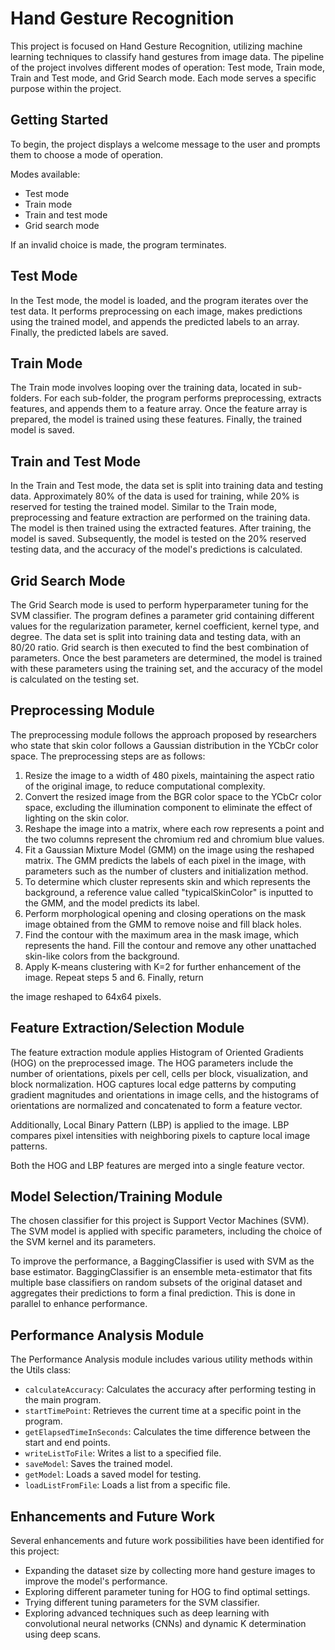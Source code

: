 # Hand Gesture Recognition

This project is focused on Hand Gesture Recognition, utilizing machine learning techniques to classify hand gestures from image data. The pipeline of the project involves different modes of operation: Test mode, Train mode, Train and Test mode, and Grid Search mode. Each mode serves a specific purpose within the project.

## Getting Started

To begin, the project displays a welcome message to the user and prompts them to choose a mode of operation.

Modes available:

- Test mode
- Train mode
- Train and test mode
- Grid search mode

If an invalid choice is made, the program terminates.

## Test Mode

In the Test mode, the model is loaded, and the program iterates over the test data. It performs preprocessing on each image, makes predictions using the trained model, and appends the predicted labels to an array. Finally, the predicted labels are saved.

## Train Mode

The Train mode involves looping over the training data, located in sub-folders. For each sub-folder, the program performs preprocessing, extracts features, and appends them to a feature array. Once the feature array is prepared, the model is trained using these features. Finally, the trained model is saved.

## Train and Test Mode

In the Train and Test mode, the data set is split into training data and testing data. Approximately 80% of the data is used for training, while 20% is reserved for testing the trained model. Similar to the Train mode, preprocessing and feature extraction are performed on the training data. The model is then trained using the extracted features. After training, the model is saved. Subsequently, the model is tested on the 20% reserved testing data, and the accuracy of the model's predictions is calculated.

## Grid Search Mode

The Grid Search mode is used to perform hyperparameter tuning for the SVM classifier. The program defines a parameter grid containing different values for the regularization parameter, kernel coefficient, kernel type, and degree. The data set is split into training data and testing data, with an 80/20 ratio. Grid search is then executed to find the best combination of parameters. Once the best parameters are determined, the model is trained with these parameters using the training set, and the accuracy of the model is calculated on the testing set.

## Preprocessing Module

The preprocessing module follows the approach proposed by researchers who state that skin color follows a Gaussian distribution in the YCbCr color space. The preprocessing steps are as follows:

1. Resize the image to a width of 480 pixels, maintaining the aspect ratio of the original image, to reduce computational complexity.
2. Convert the resized image from the BGR color space to the YCbCr color space, excluding the illumination component to eliminate the effect of lighting on the skin color.
3. Reshape the image into a matrix, where each row represents a point and the two columns represent the chromium red and chromium blue values.
4. Fit a Gaussian Mixture Model (GMM) on the image using the reshaped matrix. The GMM predicts the labels of each pixel in the image, with parameters such as the number of clusters and initialization method.
5. To determine which cluster represents skin and which represents the background, a reference value called "typicalSkinColor" is inputted to the GMM, and the model predicts its label.
6. Perform morphological opening and closing operations on the mask image obtained from the GMM to remove noise and fill black holes.
7. Find the contour with the maximum area in the mask image, which represents the hand. Fill the contour and remove any other unattached skin-like colors from the background.
8. Apply K-means clustering with K=2 for further enhancement of the image. Repeat steps 5 and 6. Finally, return

 the image reshaped to 64x64 pixels.

## Feature Extraction/Selection Module

The feature extraction module applies Histogram of Oriented Gradients (HOG) on the preprocessed image. The HOG parameters include the number of orientations, pixels per cell, cells per block, visualization, and block normalization. HOG captures local edge patterns by computing gradient magnitudes and orientations in image cells, and the histograms of orientations are normalized and concatenated to form a feature vector.

Additionally, Local Binary Pattern (LBP) is applied to the image. LBP compares pixel intensities with neighboring pixels to capture local image patterns.

Both the HOG and LBP features are merged into a single feature vector.

## Model Selection/Training Module

The chosen classifier for this project is Support Vector Machines (SVM). The SVM model is applied with specific parameters, including the choice of the SVM kernel and its parameters.

To improve the performance, a BaggingClassifier is used with SVM as the base estimator. BaggingClassifier is an ensemble meta-estimator that fits multiple base classifiers on random subsets of the original dataset and aggregates their predictions to form a final prediction. This is done in parallel to enhance performance.

## Performance Analysis Module

The Performance Analysis module includes various utility methods within the Utils class:

- `calculateAccuracy`: Calculates the accuracy after performing testing in the main program.
- `startTimePoint`: Retrieves the current time at a specific point in the program.
- `getElapsedTimeInSeconds`: Calculates the time difference between the start and end points.
- `writeListToFile`: Writes a list to a specified file.
- `saveModel`: Saves the trained model.
- `getModel`: Loads a saved model for testing.
- `loadListFromFile`: Loads a list from a specific file.

## Enhancements and Future Work

Several enhancements and future work possibilities have been identified for this project:

- Expanding the dataset size by collecting more hand gesture images to improve the model's performance.
- Exploring different parameter tuning for HOG to find optimal settings.
- Trying different tuning parameters for the SVM classifier.
- Exploring advanced techniques such as deep learning with convolutional neural networks (CNNs) and dynamic K determination using deep scans.
